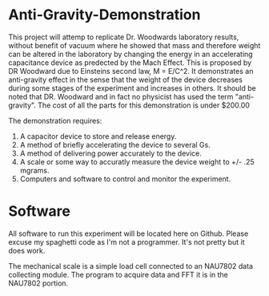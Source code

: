 # Anti-Gravity-Demonstration

This project will attemp to replicate Dr. Woodwards laboratory results, without benefit of vacuum where he showed that mass and therefore weight can be altered in the laboratory by changing the energy in an accelerating capacitance device as predected by the Mach Effect. This is proposed by DR Woodward due to Einsteins second law, M = E/C^2. It demonstrates an anti-gravity effect in the sense that the weight of the device decreases during some stages of the experiment and increases in others. It should be noted that DR. Woodward and in fact no physicist has used the term "anti-gravity". The cost of all the parts for this demonstration is under $200.00 

The demonstration requires:
1. A capacitor device to store and release energy.
2. A method of briefly accelerating the device to several Gs.
3. A method of delivering power accurately to the device.
4. A scale or some way to accuratly measure the device weight to +/- .25 mgrams.
5. Computers and software to control and monitor the experiment.

# Software

All software to run this experiment will be located here on Github. Please excuse my spaghetti code as I'm not a programmer. It's not pretty but it does work. 

The mechanical scale is a simple load cell connected to an NAU7802 data collecting module. The program to acquire data and FFT it is in the NAU7802 portion.
